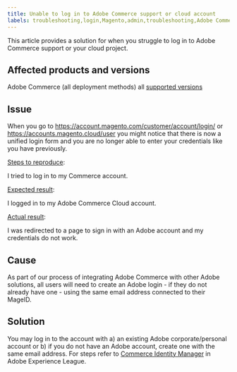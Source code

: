 ```yaml
---
title: Unable to log in to Adobe Commerce support or cloud account
labels: troubleshooting,login,Magento,admin,troubleshooting,Adobe Commerce,cloud infrastructure,on-premises
---
```


This article provides a solution for when you struggle to log in to Adobe Commerce support or your cloud project.

## Affected products and versions
Adobe Commerce (all deployment methods) all [supported versions](https://support.magento.com/hc/en-us/articles/360048550332#:~:text=all%20supported%20versions)

## Issue

When you go to https://account.magento.com/customer/account/login/ or https://accounts.magento.cloud/user you might notice that there is now a unified login form and you are no longer able to enter your credentials like you have previously.

<ins>Steps to reproduce</ins>:

I tried to log in to my Commerce account.

<ins>Expected result</ins>:

I logged in to my Adobe Commerce Cloud account.

<ins>Actual result</ins>:

I was redirected to a page to sign in with an Adobe account and my credentials do not work.


## Cause

As part of our process of integrating Adobe Commerce with other Adobe solutions, all users will need to create an Adobe login - if they do not already have one - using the same email address connected to their MageID.

## Solution

You may log in to the account with a) an existing Adobe corporate/personal account or b) if you do not have an Adobe account, create one with the same email address.
For steps refer to [Commerce Identity Manager](https://experienceleague.adobe.com/docs/commerce-admin/start/commerce-account/commerce-identity-manager.html?lang=en) in Adobe Experience League.
